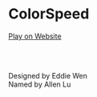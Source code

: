 # ColorSpeed

[Play on Website](http://eddiewen.me/colorspeed/)

<br/><br/>

Designed by Eddie Wen<br/>
Named by Allen Lu
